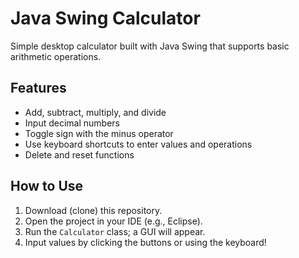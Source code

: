 # Java Swing Calculator

Simple desktop calculator built with Java Swing that supports basic arithmetic operations.

## Features

- Add, subtract, multiply, and divide  
- Input decimal numbers  
- Toggle sign with the minus operator  
- Use keyboard shortcuts to enter values and operations  
- Delete and reset functions  

## How to Use

1. Download (clone) this repository.  
2. Open the project in your IDE (e.g., Eclipse).  
3. Run the `Calculator` class; a GUI will appear.  
4. Input values by clicking the buttons or using the keyboard!
